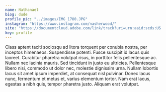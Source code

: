 ```yaml
---
name: Nathanael
biog: dude
profile_pic: "../images/IMG_1780.JPG"
instagram: "https://www.instagram.com/nasherwood/"
site: "https://documentcloud.adobe.com/link/track?uri=urn:aaid:scds:US:74cdc713-66c3-4b1d-8f91-87bef5689c78"
key: profile
---
```

Class aptent taciti sociosqu ad litora torquent per conubia nostra, per inceptos himenaeos. Suspendisse potenti. Fusce suscipit id lacus quis laoreet. Curabitur pharetra volutpat risus, in porttitor felis pellentesque ac. Nullam nec lacinia mauris. Sed tincidunt in justo eu ultricies. Pellentesque libero nisi, commodo ut dolor nec, molestie dignissim urna. Nullam lobortis lacus sit amet ipsum imperdiet, at consequat nisl pulvinar. Donec lacus nunc, fermentum et metus et, varius elementum tortor. Nam erat lacus, egestas a nibh quis, tempor pharetra justo. Aliquam erat volutpat.

